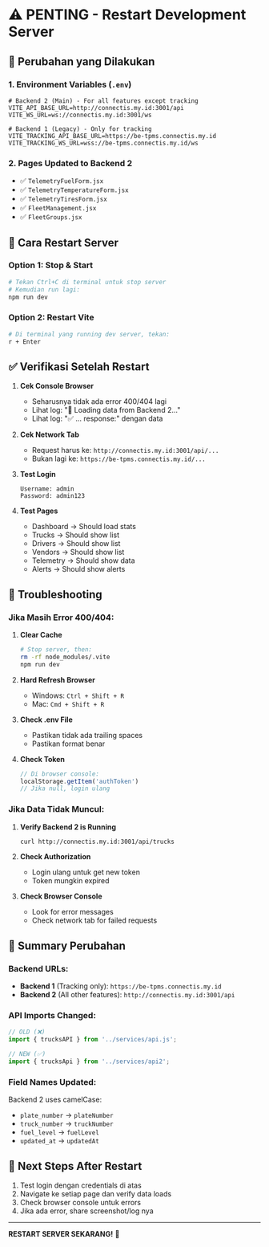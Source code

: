 # ⚠️ PENTING - Restart Development Server

## 🔧 Perubahan yang Dilakukan

### 1. Environment Variables (`.env`)
```properties
# Backend 2 (Main) - For all features except tracking
VITE_API_BASE_URL=http://connectis.my.id:3001/api
VITE_WS_URL=ws://connectis.my.id:3001/ws

# Backend 1 (Legacy) - Only for tracking
VITE_TRACKING_API_BASE_URL=https://be-tpms.connectis.my.id
VITE_TRACKING_WS_URL=wss://be-tpms.connectis.my.id/ws
```

### 2. Pages Updated to Backend 2
- ✅ `TelemetryFuelForm.jsx`
- ✅ `TelemetryTemperatureForm.jsx`
- ✅ `TelemetryTiresForm.jsx`
- ✅ `FleetManagement.jsx`
- ✅ `FleetGroups.jsx`

## 🚀 Cara Restart Server

### Option 1: Stop & Start
```bash
# Tekan Ctrl+C di terminal untuk stop server
# Kemudian run lagi:
npm run dev
```

### Option 2: Restart Vite
```bash
# Di terminal yang running dev server, tekan:
r + Enter
```

## ✅ Verifikasi Setelah Restart

1. **Cek Console Browser**
   - Seharusnya tidak ada error 400/404 lagi
   - Lihat log: "📡 Loading data from Backend 2..."
   - Lihat log: "✅ ... response:" dengan data

2. **Cek Network Tab**
   - Request harus ke: `http://connectis.my.id:3001/api/...`
   - Bukan lagi ke: `https://be-tpms.connectis.my.id/...`

3. **Test Login**
   ```
   Username: admin
   Password: admin123
   ```

4. **Test Pages**
   - Dashboard → Should load stats
   - Trucks → Should show list
   - Drivers → Should show list
   - Vendors → Should show list
   - Telemetry → Should show data
   - Alerts → Should show alerts

## 🐛 Troubleshooting

### Jika Masih Error 400/404:

1. **Clear Cache**
   ```bash
   # Stop server, then:
   rm -rf node_modules/.vite
   npm run dev
   ```

2. **Hard Refresh Browser**
   - Windows: `Ctrl + Shift + R`
   - Mac: `Cmd + Shift + R`

3. **Check .env File**
   - Pastikan tidak ada trailing spaces
   - Pastikan format benar

4. **Check Token**
   ```javascript
   // Di browser console:
   localStorage.getItem('authToken')
   // Jika null, login ulang
   ```

### Jika Data Tidak Muncul:

1. **Verify Backend 2 is Running**
   ```bash
   curl http://connectis.my.id:3001/api/trucks
   ```

2. **Check Authorization**
   - Login ulang untuk get new token
   - Token mungkin expired

3. **Check Browser Console**
   - Look for error messages
   - Check network tab for failed requests

## 📝 Summary Perubahan

### Backend URLs:
- **Backend 1** (Tracking only): `https://be-tpms.connectis.my.id`
- **Backend 2** (All other features): `http://connectis.my.id:3001/api`

### API Imports Changed:
```javascript
// OLD (❌)
import { trucksAPI } from '../services/api.js';

// NEW (✅)
import { trucksApi } from '../services/api2';
```

### Field Names Updated:
Backend 2 uses camelCase:
- `plate_number` → `plateNumber`
- `truck_number` → `truckNumber`  
- `fuel_level` → `fuelLevel`
- `updated_at` → `updatedAt`

## 🎯 Next Steps After Restart

1. Test login dengan credentials di atas
2. Navigate ke setiap page dan verify data loads
3. Check browser console untuk errors
4. Jika ada error, share screenshot/log nya

---

**RESTART SERVER SEKARANG!** 🔄
